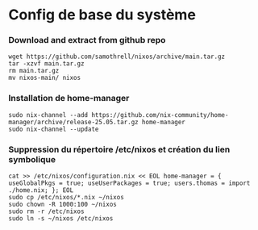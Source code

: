 # Config de base du système

### Download and extract from github repo
`wget https://github.com/samothrell/nixos/archive/main.tar.gz`\
`tar -xzvf main.tar.gz`\
`rm main.tar.gz`\
`mv nixos-main/ nixos`

### Installation de home-manager
`sudo nix-channel --add https://github.com/nix-community/home-manager/archive/release-25.05.tar.gz home-manager`\
`sudo nix-channel --update`

### Suppression du répertoire /etc/nixos et création du lien symbolique
`cat >> /etc/nixos/configuration.nix << EOL
home-manager = {
    useGlobalPkgs = true;
    useUserPackages = true;
    users.thomas = import ./home.nix;
  };
EOL `\
`sudo cp /etc/nixos/*.nix ~/nixos`\
`sudo chown -R 1000:100 ~/nixos`\
`sudo rm -r /etc/nixos`\
`sudo ln -s ~/nixos /etc/nixos`
